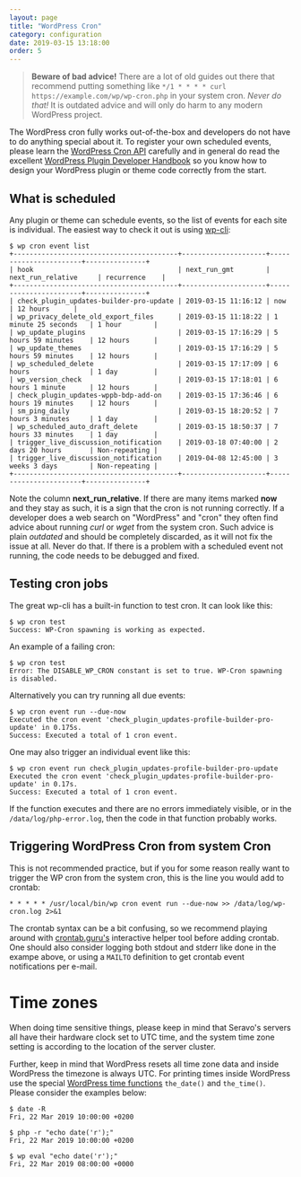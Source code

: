 ```yaml
---
layout: page
title: "WordPress Cron"
category: configuration
date: 2019-03-15 13:18:00
order: 5
---
```


> **Beware of bad advice!** There are a lot of old guides out there that recommend putting something like `*/1 * * * * curl https://example.com/wp/wp-cron.php` in your system cron. _Never do that!_ It is outdated advice and will only do harm to any modern WordPress project.

The WordPress cron fully works out-of-the-box and developers do not have to do anything special about it. To register your own scheduled events, please learn the [WordPress Cron API](https://codex.wordpress.org/Function_Reference/wp_schedule_event) carefully and in general do read the excellent [WordPress Plugin Developer Handbook](https://developer.wordpress.org/plugins/cron/) so you know how to design your WordPress plugin or theme code correctly from the start.

## What is scheduled

Any plugin or theme can schedule events, so the list of events for each site is individual. The easiest way to check it out is using [wp-cli](https://wp-cli.org/):

```
$ wp cron event list
+-----------------------------------------+---------------------+-----------------------+---------------+
| hook                                    | next_run_gmt        | next_run_relative     | recurrence    |
+-----------------------------------------+---------------------+-----------------------+---------------+
| check_plugin_updates-builder-pro-update | 2019-03-15 11:16:12 | now                   | 12 hours      |
| wp_privacy_delete_old_export_files      | 2019-03-15 11:18:22 | 1 minute 25 seconds   | 1 hour        |
| wp_update_plugins                       | 2019-03-15 17:16:29 | 5 hours 59 minutes    | 12 hours      |
| wp_update_themes                        | 2019-03-15 17:16:29 | 5 hours 59 minutes    | 12 hours      |
| wp_scheduled_delete                     | 2019-03-15 17:17:09 | 6 hours               | 1 day         |
| wp_version_check                        | 2019-03-15 17:18:01 | 6 hours 1 minute      | 12 hours      |
| check_plugin_updates-wppb-bdp-add-on    | 2019-03-15 17:36:46 | 6 hours 19 minutes    | 12 hours      |
| sm_ping_daily                           | 2019-03-15 18:20:52 | 7 hours 3 minutes     | 1 day         |
| wp_scheduled_auto_draft_delete          | 2019-03-15 18:50:37 | 7 hours 33 minutes    | 1 day         |
| trigger_live_discussion_notification    | 2019-03-18 07:40:00 | 2 days 20 hours       | Non-repeating |
| trigger_live_discussion_notification    | 2019-04-08 12:45:00 | 3 weeks 3 days        | Non-repeating |
+-----------------------------------------+---------------------+-----------------------+---------------+
```

Note the column **next_run_relative**. If there are many items marked **now** and they stay as such, it is a sign that the cron is not running correctly. If a developer does a web search on "WordPress" and "cron" they often find advice about running _curl_ or _wget_ from the system cron. Such advice is plain *outdated* and should be completely discarded, as it will not fix the issue at all. Never do that. If there is a problem with a scheduled event not running, the code needs to be debugged and fixed.

## Testing cron jobs

The great wp-cli has a built-in function to test cron. It can look like this:
```
$ wp cron test
Success: WP-Cron spawning is working as expected.
```

An example of a failing cron:
```
$ wp cron test
Error: The DISABLE_WP_CRON constant is set to true. WP-Cron spawning is disabled.
```

Alternatively you can try running all due events:
```
$ wp cron event run --due-now
Executed the cron event 'check_plugin_updates-profile-builder-pro-update' in 0.175s.
Success: Executed a total of 1 cron event.
```

One may also trigger an individual event like this:
```
$ wp cron event run check_plugin_updates-profile-builder-pro-update
Executed the cron event 'check_plugin_updates-profile-builder-pro-update' in 0.17s.
Success: Executed a total of 1 cron event.
```

If the function executes and there are no errors immediately visible, or in the `/data/log/php-error.log`, then the code in that function probably works.

## Triggering WordPress Cron from system Cron

This is not recommended practice, but if you for some reason really want to trigger the WP cron from the system cron, this is the line you would add to crontab:

```
* * * * * /usr/local/bin/wp cron event run --due-now >> /data/log/wp-cron.log 2>&1
```

The crontab syntax can be a bit confusing, so we recommend playing around with [crontab.guru's](https://crontab.guru/) interactive helper tool before adding crontab. One should also consider logging both stdout and stderr like done in the exampe above, or using a `MAILTO` definition to get crontab event notifications per e-mail.

# Time zones

When doing time sensitive things, please keep in mind that Seravo's servers all have their hardware clock set to UTC time, and the system time zone setting is according to the location of the server cluster.

Further, keep in mind that WordPress resets all time zone data and inside WordPress the timezone is always UTC. For printing times inside WordPress use the special [WordPress time functions](https://codex.wordpress.org/Formatting_Date_and_Time) `the_date()` and `the_time()`. Please consider the examples below:

```
$ date -R
Fri, 22 Mar 2019 10:00:00 +0200

$ php -r "echo date('r');"
Fri, 22 Mar 2019 10:00:00 +0200

$ wp eval "echo date('r');"
Fri, 22 Mar 2019 08:00:00 +0000
```
